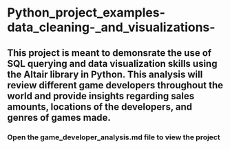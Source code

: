 # Python_project_examples-data_cleaning-_and_visualizations-

## This project is meant to demonsrate the use of SQL querying and data visualization skills using the Altair library in Python. This analysis will review different game developers throughout the world and provide insights regarding sales amounts, locations of the developers, and genres of games made.

### Open the game_developer_analysis.md file to view the project
